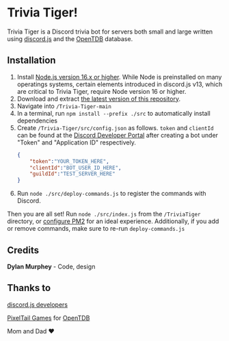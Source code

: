 # Trivia Tiger!
Trivia Tiger is a Discord trivia bot for servers both small and large written using [discord.js](https://github.com/discordjs/discord.js) and the [OpenTDB](https://opentdb.com/) database.

## Installation
1. Install [Node.js version 16.x or higher](https://nodejs.org/en/). While Node is preinstalled on many operatings systems, certain elements introduced in discord.js v13, which are critical to Trivia Tiger, require Node version 16 or higher.
2. Download and extract [the latest version of this repository](https://github.com/DylanMurphey/Trivia-Tiger/archive/refs/heads/main.zip).
3. Navigate into `/Trivia-Tiger-main`
4. In a terminal, run `npm install --prefix ./src` to automatically install dependencies
5. Create `/Trivia-Tiger/src/config.json` as follows. `token` and `clientId` can be found at the [Discord Developer Portal](https://discord.com/developers/applications) after creating a bot under "Token" and "Application ID" respectively.
   ```json
   {
       "token":"YOUR_TOKEN_HERE",
       "clientId":"BOT_USER_ID_HERE",
       "guildId":"TEST_SERVER_HERE"
   }
   ```
 6. Run `node ./src/deploy-commands.js` to register the commands with Discord.

Then you are all set! Run `node ./src/index.js` from the `/TriviaTiger` directory, or [configure PM2](https://discordjs.guide/improving-dev-environment/pm2.html) for an ideal experience. Additionally, if you add or remove commands, make sure to re-run `deploy-commands.js`

## Credits
**Dylan Murphey** - Code, design

## Thanks to
[discord.js developers](https://github.com/discordjs/discord.js)

[PixelTail Games](https://pixeltailgames.com) for [OpenTDB](https://opentdb.com/)

Mom and Dad :heart:
